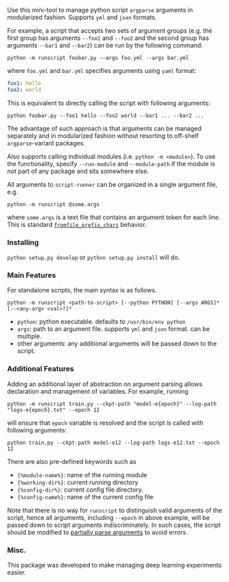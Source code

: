 Use this mini-tool to manage python script `argparse` arguments in modularized
fashion. Supports `yml` and `json` formats.

For example, a script that accepts two sets of argument groups (e.g. the first
group has arguments `--foo1` and `--foo2` and the second group has arguments
`--bar1` and `--bar2`) can be run by the following command:

```
python -m runscript foobar.py --args foo.yml --args bar.yml
```

where `foo.yml` and `bar.yml` specifies arguments using `yaml` format:

```yaml
foo1: hello
foo2: world
```

This is equivalent to directly calling the script with following arguments:

```
python foobar.py --foo1 hello --foo2 world --bar1 ... --bar2 ...
````

The advantage of such approach is that arguments can be managed separately and
in modularized fashion without resorting to off-shelf `argparse`-variant
packages.

Also supports calling individual modules (i.e. `python -m <module>`). To use
the functionality, specify `--run-module` and `--module-path` if the module
is not part of any package and sits somewhere else.

All arguments to `script-runner` can be organized in a single argument file, e.g.

```
python -m runscript @some.args
```

where `some.args` is a text file that contains an argument token for each line.
This is standard [`fromfile_prefix_chars`](https://docs.python.org/3/library/argparse.html#fromfile-prefix-chars)
behavior.


### Installing ###

`python setup.py develop` or `python setup.py install` will do.


### Main Features ###

For standalone scripts, the main syntax is as follows.

```
python -m runscript <path-to-script> [--python PYTHON] [--args ARGS]* [--<any-arg> <val>?]*
```

 * `python`: python executable. defaults to `/usr/bin/env python`
 * `args`: path to an argument file. supports `yml` and `json` format. can be multiple.
 * other arguments: any additional arguments will be passed down to the script.


### Additional Features ###

Adding an additional layer of abstraction on argument parsing allows declaration
and management of variables. For example, running

```
python -m runscript train.py --ckpt-path "model-e{epoch}" --log-path "logs-e{epoch}.txt" --epoch 12
```

will ensure that `epoch` variable is resolved and the script is called with following arguments:

```
python train.py --ckpt-path model-e12 --log-path logs-e12.txt --epoch 12
```

There are also pre-defined keywords such as

  * `{%module-name%}`: name of the running module
  * `{%working-dir%}`: current running directory
  * `{%config-dir%}`: current config file directory.
  * `{%config-name%}`: name of the current config file
   
Note that there is no way for `runscript` to distinguish valid arguments of the script, hence all arguments, including `--epoch` in above example, will be passed
down to script arguments indiscriminately. In such cases, the script should be modified to [partially parse arguments](https://docs.python.org/3/library/argparse.html#partial-parsing) to avoid errors.


### Misc. ###

This package was developed to make managing deep learning experiments easier.